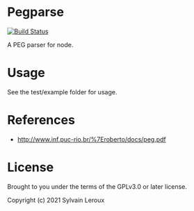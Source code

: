 Pegparse
========

[![Build Status](https://travis-ci.org/s-leroux/Pegparse.png?branch=master)](https://travis-ci.org/s-leroux/Pegparse)

A PEG parser for node.

Usage
=====

See the test/example folder for usage.

References
==========

* http://www.inf.puc-rio.br/%7Eroberto/docs/peg.pdf

License
=======

Brought to you under the terms of the GPLv3.0 or later license.

Copyright (c) 2021 Sylvain Leroux

